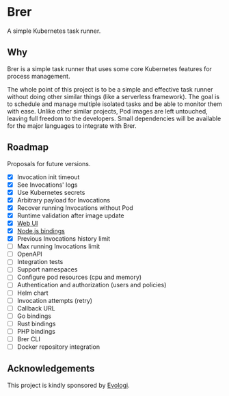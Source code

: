 # Brer

A simple Kubernetes task runner.

## Why

Brer is a simple task runner that uses some core Kubernetes features for process management.

The whole point of this project is to be a simple and effective task runner without doing other similar things (like a serverless framework). The goal is to schedule and manage multiple isolated tasks and be able to monitor them with ease. Unlike other similar projects, Pod images are left untouched, leaving full freedom to the developers. Small dependencies will be available for the major languages to integrate with Brer.

## Roadmap

Proposals for future versions.

- [x] Invocation init timeout
- [x] See Invocations' logs
- [x] Use Kubernetes secrets
- [x] Arbitrary payload for Invocations
- [x] Recover running Invocations without Pod
- [x] Runtime validation after image update
- [x] [Web UI](https://github.com/brer/brer-web)
- [x] [Node.js bindings](https://github.com/brer/brer-nodejs)
- [x] Previous Invocations history limit
- [ ] Max running Invocations limit
- [ ] OpenAPI
- [ ] Integration tests
- [ ] Support namespaces
- [ ] Configure pod resources (cpu and memory)
- [ ] Authentication and authorization (users and policies)
- [ ] Helm chart
- [ ] Invocation attempts (retry)
- [ ] Callback URL
- [ ] Go bindings
- [ ] Rust bindings
- [ ] PHP bindings
- [ ] Brer CLI
- [ ] Docker repository integration

## Acknowledgements

This project is kindly sponsored by [Evologi](https://evologi.it/).
